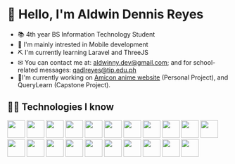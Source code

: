 # 👋 Hello, I'm Aldwin Dennis Reyes

- 📚 4th year BS Information Technology Student
- 👀 I'm mainly intrested in Mobile development
- ⛏ I'm currently learning Laravel and ThreeJS
- ✉ You can contact me at: aldwinny.dev@gmail.com; and for school-related messages: qadlreyes@tip.edu.ph
- 🌟I'm currently working on [Amicon anime website](https://github.com/Aldwinny/amicon-anime-rating-site) (Personal Project), and QueryLearn (Capstone Project).

## 👨‍💻 Technologies I know

<p>
    <img src="https://www.vectorlogo.zone/logos/w3_html5/w3_html5-icon.svg" height="40" width="40">
    <img src="https://www.vectorlogo.zone/logos/w3_css/w3_css-icon.svg" height="40" width="40">
    <img src="https://upload.vectorlogo.zone/logos/javascript/images/239ec8a4-163e-4792-83b6-3f6d96911757.svg" height="40" width="40">
    <img src="https://www.vectorlogo.zone/logos/reactjs/reactjs-icon.svg" height="40" width="40">
    <img src="https://www.vectorlogo.zone/logos/tailwindcss/tailwindcss-icon.svg" height="40" width="40">
    <img src="https://upload.vectorlogo.zone/logos/getbootstrap/images/987f8f6c-263a-47b1-a85d-853cfca215d9.svg" height="40" width="40">
    <img src="https://www.vectorlogo.zone/logos/php/php-icon.svg" height="40" width="40">
    <img src="https://www.vectorlogo.zone/logos/phpmyadmin/phpmyadmin-icon.svg" height="40" width="40">
    <img src="https://www.vectorlogo.zone/logos/mysql/mysql-icon.svg" height="40" width="40">
    <img src="https://www.vectorlogo.zone/logos/firebase/firebase-icon.svg" height="40" width="40">
    <img src="https://www.vectorlogo.zone/logos/java/java-icon.svg" height="40" width="40">
    <img src="https://www.vectorlogo.zone/logos/python/python-icon.svg" height="40" width="40">
    <img src="https://www.vectorlogo.zone/logos/dartlang/dartlang-icon.svg" height="40" width="40">
    <img src="https://www.vectorlogo.zone/logos/flutterio/flutterio-icon.svg" height="40" width="40">
    <img src="https://upload.vectorlogo.zone/logos/reactnativedev/images/199b2976-954e-4e42-8d79-12a784e2cdf9.svg" height="40" width="40">
    <img src="https://www.vectorlogo.zone/logos/ionicframework/ionicframework-icon.svg" height="40" width="40">
    <img src="https://www.vectorlogo.zone/logos/visualstudio_code/visualstudio_code-icon.svg" height="40" width="40">
    <img src="https://www.vectorlogo.zone/logos/npmjs/npmjs-icon.svg" height="40" width="40">
    <img src="https://www.vectorlogo.zone/logos/gradle/gradle-icon.svg" height="40" width="40">
    <img src="https://www.vectorlogo.zone/logos/git-scm/git-scm-icon.svg" height="40" width="40">
    <img src="https://upload.vectorlogo.zone/logos/github/images/c53f393e-9094-4b00-9f76-e489cabbf2a9.svg" height="40" width="40">
</p>
